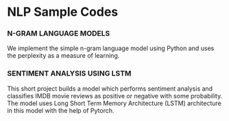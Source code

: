<h1> NLP Sample Codes

### N-GRAM LANGUAGE MODELS
We implement the simple n-gram language model using Python and uses the perplexity as a measure of learning.


### SENTIMENT ANALYSIS USING LSTM

This short project builds a model which performs sentiment analysis and classifies IMDB movie reviews as positive or negative with some probability.
The model uses Long Short Term Memory Architecture (LSTM) architecture in this model with the help of Pytorch.
